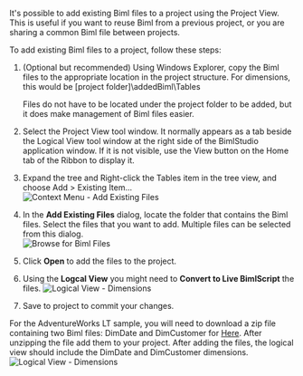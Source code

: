 It's possible to add existing Biml files to a project using the Project View. This is useful if you want to reuse Biml from a previous project, or you are sharing a common Biml file between projects.

To add existing Biml files to a project, follow these steps:

1.  (Optional but recommended) Using Windows Explorer, copy the Biml files to the appropriate location in the project structure. For dimensions, this would be [project folder]\addedBiml\Tables  

    Files do not have to be located under the project folder to be added, but it does make management of Biml files easier.

2.  Select the Project View tool window. It normally appears as a tab beside the Logical View tool window at the right side of the BimlStudio application window. If it is not visible, use the View button on the Home tab of the Ribbon to display it.  
3.  Expand the tree and Right-click the Tables item in the tree view, and choose Add > Existing Item...  
    ![Context Menu - Add Existing Files](https://varigencecom.blob.core.windows.net/images-mistdocumentation/009_Step03.png)
4.  In the **Add Existing Files** dialog, locate the folder that contains the Biml files. Select the files that you want to add. Multiple files can be selected from this dialog.  
    ![Browse for Biml Files](https://varigencecom.blob.core.windows.net/images-mistdocumentation/009_Step04.png)
5.  Click **Open** to add the files to the project.
6.  Using the **Logcal View** you might need to **Convert to Live BimlScript** the files.
    ![Logical View - Dimensions](https://varigencecom.blob.core.windows.net/images-mistdocumentation/008_Step01.png)
7.  Save to project to commit your changes.

For the AdventureWorks LT sample, you will need to download a zip file containing two Biml files: DimDate and DimCustomer for [Here](/downloads/walkthrough_addexistingfiles.zip). After unzipping the file add them to your project. After adding the files, the logical view should include the DimDate and DimCustomer dimensions.  
![Logical View - Dimensions](https://varigencecom.blob.core.windows.net/images-mistdocumentation/008_Step02.png)
